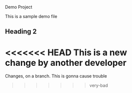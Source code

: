  Demo Project

This is a sample demo file

## Heading 2

<<<<<<< HEAD
This is a new change by another developer
=======
Changes, on a branch. This is gonna cause trouble
>>>>>>> very-bad
